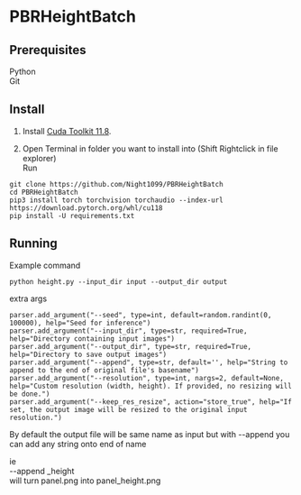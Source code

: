 # PBRHeightBatch


## Prerequisites

Python <br>
Git

## Install

1. Install [Cuda Toolkit 11.8](https://developer.nvidia.com/cuda-11-8-0-download-archive).

2. Open Terminal in folder you want to install into (Shift Rightclick in file explorer)<br>
Run

```
git clone https://github.com/Night1099/PBRHeightBatch
cd PBRHeightBatch
pip3 install torch torchvision torchaudio --index-url https://download.pytorch.org/whl/cu118
pip install -U requirements.txt
```

## Running

Example command
```
python height.py --input_dir input --output_dir output
```

extra args
```
parser.add_argument("--seed", type=int, default=random.randint(0, 100000), help="Seed for inference")
parser.add_argument("--input_dir", type=str, required=True, help="Directory containing input images")
parser.add_argument("--output_dir", type=str, required=True, help="Directory to save output images")
parser.add_argument("--append", type=str, default='', help="String to append to the end of original file's basename")
parser.add_argument("--resolution", type=int, nargs=2, default=None, help="Custom resolution (width, height). If provided, no resizing will be done.")
parser.add_argument("--keep_res_resize", action="store_true", help="If set, the output image will be resized to the original input resolution.")
```
By default the output file will be same name as input but with --append you can add any string onto end of name

ie <br>
--append _height <br>
will turn panel.png into panel_height.png
